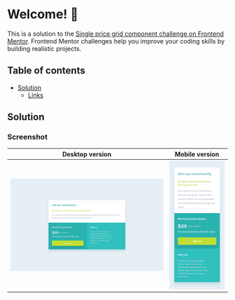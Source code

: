 # Welcome! 👋

This is a solution to the [Single price grid component challenge on Frontend Mentor](https://www.frontendmentor.io/challenges/single-price-grid-component-5ce41129d0ff452fec5abbbc). Frontend Mentor challenges help you improve your coding skills by building realistic projects. 

## Table of contents

- [Solution](#solution)
  - [Links](#links)

## Solution

### Screenshot

| Desktop version                | Mobile version                |
| ------------------------------ | ----------------------------- |
| ![](./screenshots/desktop.png) | ![](screenshots/mobile.png) |
